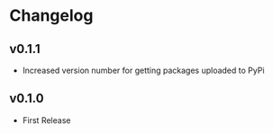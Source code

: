 # Changelog

## v0.1.1

  * Increased version number for getting packages uploaded to PyPi

## v0.1.0

  * First Release
